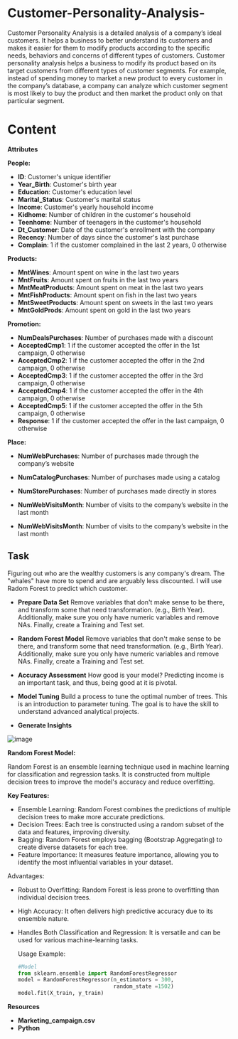 # Customer-Personality-Analysis-

Customer Personality Analysis is a detailed analysis of a company’s ideal customers. It helps a business to better understand its customers and makes it easier for them to modify products according to the specific needs, behaviors and concerns of different types of customers.
Customer personality analysis helps a business to modify its product based on its target customers from different types of customer segments. For example, instead of spending money to market a new product to every customer in the company’s database, a company can analyze which customer segment is most likely to buy the product and then market the product only on that particular segment.

#  Content
**Attributes**

**People:**
- **ID**: Customer's unique identifier
- **Year_Birth**: Customer's birth year
- **Education**: Customer's education level
- **Marital_Status**: Customer's marital status
- **Income**: Customer's yearly household income
- **Kidhome**: Number of children in the customer's household
- **Teenhome**: Number of teenagers in the customer's household
- **Dt_Customer**: Date of the customer's enrollment with the company
- **Recency**: Number of days since the customer's last purchase
- **Complain**: 1 if the customer complained in the last 2 years, 0 otherwise
  
**Products:**
- **MntWines**: Amount spent on wine in the last two years
- **MntFruits**: Amount spent on fruits in the last two years
- **MntMeatProducts**: Amount spent on meat in the last two years
- **MntFishProducts**: Amount spent on fish in the last two years
- **MntSweetProducts**: Amount spent on sweets in the last two years
- **MntGoldProds**: Amount spent on gold in the last two years

**Promotion:**
- **NumDealsPurchases**: Number of purchases made with a discount
- **AcceptedCmp1**: 1 if the customer accepted the offer in the 1st campaign, 0 otherwise
- **AcceptedCmp2**: 1 if the customer accepted the offer in the 2nd campaign, 0 otherwise
- **AcceptedCmp3**: 1 if the customer accepted the offer in the 3rd campaign, 0 otherwise
- **AcceptedCmp4**: 1 if the customer accepted the offer in the 4th campaign, 0 otherwise
- **AcceptedCmp5**: 1 if the customer accepted the offer in the 5th campaign, 0 otherwise
- **Response**: 1 if the customer accepted the offer in the last campaign, 0 otherwise

**Place:**
- **NumWebPurchases**: Number of purchases made through the company’s website
- **NumCatalogPurchases**: Number of purchases made using a catalog
- **NumStorePurchases**: Number of purchases made directly in stores
- **NumWebVisitsMonth**: Number of visits to the company’s website in the last month

- **NumWebVisitsMonth**: Number of visits to the company’s website in the last month

## Task ##
Figuring out who are the wealthy customers is any company's dream. The "whales" have more to spend and are arguably less discounted. I will use Radom Forest to predict which customer.

- **Prepare Data Set**
  Remove variables that don't make sense to be there, and transform some that need transformation.
(e.g., Birth Year). Additionally, make sure you only have numeric variables and remove NAs. Finally, create a Training and Test set.

- **Random Forest Model**
  Remove variables that don't make sense to be there, and transform some that need transformation.
(e.g., Birth Year). Additionally, make sure you only have numeric variables and remove NAs. Finally, create a Training and Test set.

- **Accuracy Assessment**
  How good is your model? Predicting income is an important task, and thus, being good at it is pivotal.

- **Model Tuning**
    Build a process to tune the optimal number of trees. This is an introduction to parameter tuning. The goal is to have the skill to understand advanced analytical projects.
  
- **Generate Insights**

![image](https://github.com/MuyiwaNau/Customer-Personality-Analysis-/assets/34709932/8b217645-48a4-4d6e-8f8e-cd2c05d722a3)


**Random Forest Model:**

Random Forest is an ensemble learning technique used in machine learning for classification and regression tasks. It is constructed from multiple decision trees to improve the model's accuracy and reduce overfitting.

**Key Features:**
- Ensemble Learning: Random Forest combines the predictions of multiple decision trees to make more accurate predictions.
- Decision Trees: Each tree is constructed using a random subset of the data and features, improving diversity.
- Bagging: Random Forest employs bagging (Bootstrap Aggregating) to create diverse datasets for each tree.
- Feature Importance: It measures feature importance, allowing you to identify the most influential variables in your dataset.

Advantages:
- Robust to Overfitting: Random Forest is less prone to overfitting than individual decision trees.
- High Accuracy: It often delivers high predictive accuracy due to its ensemble nature.
- Handles Both Classification and Regression: It is versatile and can be used for various machine-learning tasks.

	Usage Example:
	```python
	#Model
	from sklearn.ensemble import RandomForestRegressor
	model = RandomForestRegressor(n_estimators = 300,
	                              random_state =1502)
	model.fit(X_train, y_train)

**Resources** 
- **Marketing_campaign.csv**
- **Python**

